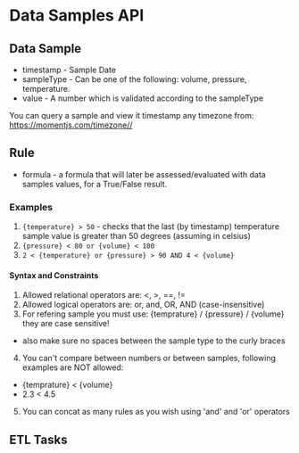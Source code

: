 # Data Samples API

## Data Sample
  - timestamp - Sample Date
  - sampleType - Can be one of the following: volume, pressure, temperature. 
  - value - A number which is validated according to the sampleType

You can query a sample and view it timestamp any timezone from: https://momentjs.com/timezone//

## Rule
 - formula - a formula that will later be assessed/evaluated with data samples values, for a True/False result.

 ### Examples
 1. ` {temperature} > 50 ` - checks that the last (by timestamp) temperature sample value is greater than 50 degrees (assuming in celsius)
 2. ` {pressure} < 80 or {volume} < 100 ` 
 3. `2 < {temperature} or {pressure} > 90 AND 4 < {volume}`

 #### Syntax and Constraints
 1. Allowed relational operators are: <, >, ==, !=
 2. Allowed logical operators are: or, and, OR, AND (case-insensitive)
 3. For refering sample you must use: {temprature} / {pressure} / {volume} they are case sensitive!
  - also make sure no spaces between the sample type to the curly braces
 4. You can't compare between numbers or between samples, following examples are NOT allowed:
  -  {temprature} < {volume}
  - 2.3 < 4.5
 5. You can concat as many rules as you wish using 'and' and 'or' operators

## ETL Tasks
